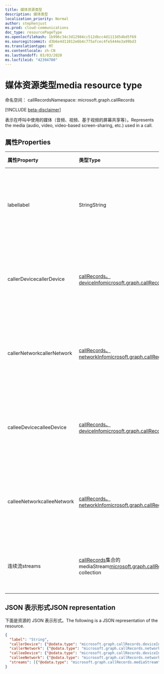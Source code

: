 ```yaml
---
title: 媒体资源类型
description: 媒体类型
localization_priority: Normal
author: stephenjust
ms.prod: cloud-communications
doc_type: resourcePageType
ms.openlocfilehash: 1b996c34c3d12984cc512dbcc4d1113d54bd5f69
ms.sourcegitcommit: d3b6e4d11012e6b4c775afcec4fe5444e3a99bd3
ms.translationtype: MT
ms.contentlocale: zh-CN
ms.lasthandoff: 03/03/2020
ms.locfileid: "42394700"
---
```

# <a name="media-resource-type"></a><span data-ttu-id="e0f85-103">媒体资源类型</span><span class="sxs-lookup"><span data-stu-id="e0f85-103">media resource type</span></span>

<span data-ttu-id="e0f85-104">命名空间： callRecords</span><span class="sxs-lookup"><span data-stu-id="e0f85-104">Namespace: microsoft.graph.callRecords</span></span>

[!INCLUDE [beta-disclaimer](../../includes/beta-disclaimer.md)]

<span data-ttu-id="e0f85-105">表示在呼叫中使用的媒体（音频、视频、基于视频的屏幕共享等）。</span><span class="sxs-lookup"><span data-stu-id="e0f85-105">Represents the media (audio, video, video-based screen-sharing, etc.) used in a call.</span></span>

## <a name="properties"></a><span data-ttu-id="e0f85-106">属性</span><span class="sxs-lookup"><span data-stu-id="e0f85-106">Properties</span></span>

| <span data-ttu-id="e0f85-107">属性</span><span class="sxs-lookup"><span data-stu-id="e0f85-107">Property</span></span>     | <span data-ttu-id="e0f85-108">类型</span><span class="sxs-lookup"><span data-stu-id="e0f85-108">Type</span></span>        | <span data-ttu-id="e0f85-109">说明</span><span class="sxs-lookup"><span data-stu-id="e0f85-109">Description</span></span> |
|:-------------|:------------|:------------|
|<span data-ttu-id="e0f85-110">label</span><span class="sxs-lookup"><span data-stu-id="e0f85-110">label</span></span>|<span data-ttu-id="e0f85-111">String</span><span class="sxs-lookup"><span data-stu-id="e0f85-111">String</span></span>|<span data-ttu-id="e0f85-112">媒体在媒体协商阶段中的标识方式。</span><span class="sxs-lookup"><span data-stu-id="e0f85-112">How the media was identified during media negotiation stage.</span></span>|
|<span data-ttu-id="e0f85-113">callerDevice</span><span class="sxs-lookup"><span data-stu-id="e0f85-113">callerDevice</span></span>|[<span data-ttu-id="e0f85-114">callRecords。 deviceInfo</span><span class="sxs-lookup"><span data-stu-id="e0f85-114">microsoft.graph.callRecords.deviceInfo</span></span>](callrecords-deviceinfo.md)|<span data-ttu-id="e0f85-115">与此媒体的呼叫方终结点关联的设备信息。</span><span class="sxs-lookup"><span data-stu-id="e0f85-115">Device information associated with the caller endpoint of this media.</span></span>|
|<span data-ttu-id="e0f85-116">callerNetwork</span><span class="sxs-lookup"><span data-stu-id="e0f85-116">callerNetwork</span></span>|[<span data-ttu-id="e0f85-117">callRecords。 networkInfo</span><span class="sxs-lookup"><span data-stu-id="e0f85-117">microsoft.graph.callRecords.networkInfo</span></span>](callrecords-networkinfo.md)|<span data-ttu-id="e0f85-118">与此媒体的呼叫方终结点关联的网络信息。</span><span class="sxs-lookup"><span data-stu-id="e0f85-118">Network information associated with the caller endpoint of this media.</span></span>|
|<span data-ttu-id="e0f85-119">calleeDevice</span><span class="sxs-lookup"><span data-stu-id="e0f85-119">calleeDevice</span></span>|[<span data-ttu-id="e0f85-120">callRecords。 deviceInfo</span><span class="sxs-lookup"><span data-stu-id="e0f85-120">microsoft.graph.callRecords.deviceInfo</span></span>](callrecords-deviceinfo.md)|<span data-ttu-id="e0f85-121">与此媒体的被呼叫者终结点关联的设备信息。</span><span class="sxs-lookup"><span data-stu-id="e0f85-121">Device information associated with the callee endpoint of this media.</span></span>|
|<span data-ttu-id="e0f85-122">calleeNetwork</span><span class="sxs-lookup"><span data-stu-id="e0f85-122">calleeNetwork</span></span>|[<span data-ttu-id="e0f85-123">callRecords。 networkInfo</span><span class="sxs-lookup"><span data-stu-id="e0f85-123">microsoft.graph.callRecords.networkInfo</span></span>](callrecords-networkinfo.md)|<span data-ttu-id="e0f85-124">与此媒体的被呼叫者终结点关联的网络信息。</span><span class="sxs-lookup"><span data-stu-id="e0f85-124">Network information associated with the callee endpoint of this media.</span></span>|
|<span data-ttu-id="e0f85-125">连续流</span><span class="sxs-lookup"><span data-stu-id="e0f85-125">streams</span></span>|<span data-ttu-id="e0f85-126">[callRecords](callrecords-mediastream.md)集合的 mediaStream</span><span class="sxs-lookup"><span data-stu-id="e0f85-126">[microsoft.graph.callRecords.mediaStream](callrecords-mediastream.md) collection</span></span>|<span data-ttu-id="e0f85-127">与此媒体关联的网络流。</span><span class="sxs-lookup"><span data-stu-id="e0f85-127">Network streams associated with this media.</span></span>|

## <a name="json-representation"></a><span data-ttu-id="e0f85-128">JSON 表示形式</span><span class="sxs-lookup"><span data-stu-id="e0f85-128">JSON representation</span></span>

<span data-ttu-id="e0f85-129">下面是资源的 JSON 表示形式。</span><span class="sxs-lookup"><span data-stu-id="e0f85-129">The following is a JSON representation of the resource.</span></span>

<!-- {
  "blockType": "resource",
  "optionalProperties": [

  ],
  "@odata.type": "microsoft.graph.callRecords.media",
  "baseType": null
}-->

```json
{
  "label": "String",
  "callerDevice": {"@odata.type": "microsoft.graph.callRecords.deviceInfo"},
  "callerNetwork": {"@odata.type": "microsoft.graph.callRecords.networkInfo"},
  "calleeDevice": {"@odata.type": "microsoft.graph.callRecords.deviceInfo"},
  "calleeNetwork": {"@odata.type": "microsoft.graph.callRecords.networkInfo"},
  "streams": [{"@odata.type": "microsoft.graph.callRecords.mediaStream"}]
}
```

<!-- uuid: 16cd6b66-4b1a-43a1-adaf-3a886856ed98
2019-02-04 14:57:30 UTC -->
<!-- {
  "type": "#page.annotation",
  "description": "media resource",
  "keywords": "",
  "section": "documentation",
  "tocPath": ""
}-->